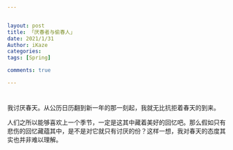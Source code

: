```yaml
---


layout: post
title: 「厌春者与偷春人」
date: 2021/1/31
Author: iKaze
categories: 
tags: [Spring]

comments: true

---
```






#  

我讨厌春天。从公历日历翻到新一年的那一刻起，我就无比抗拒着春天的到来。

人们之所以能够喜欢上一个季节，一定是这其中藏着美好的回忆吧。那么假如只有悲伤的回忆藏蕴其中，是不是对它就只有讨厌的份？这样一想，我对春天的态度其实也并非难以理解。

